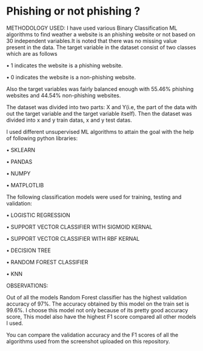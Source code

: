# Phishing or not phishing ?

METHODOLOGY USED:
I have used various Binary Classification ML algorithms to find weather a website is an phishing website or not based on 30 independent variables.It is noted that there was no missing value present in the data. The target variable in the dataset consist of two classes which are as follows

• 1 indicates the website is a phishing website.

• 0 indicates the website is a non-phishing website.

Also the target variables was fairly balanced enough with 55.46% phishing websites and 44.54% non-phishing websites.

The dataset was divided into two parts: X and Y(i.e, the part of the data with out the target variable and the target variable itself).
Then the dataset was divided into x and y train datas, x and y test datas.


I used different unsupervised ML algorithms to attain the goal with the help of following python libraries:

• SKLEARN

• PANDAS

• NUMPY

• MATPLOTLIB

The following classification models were used for training, testing and validation:

• LOGISTIC REGRESSION

• SUPPORT VECTOR CLASSIFIER WITH SIGMOID KERNAL

• SUPPORT VECTOR CLASSIFIER WITH RBF KERNAL

• DECISION TREE

• RANDOM FOREST CLASSIFIER

• KNN

OBSERVATIONS:

Out of all the models Random Forest classifier has the highest validation accuracy of 97%. The accuracy obtained by this model on the train set is 99.6%. I choose this model not only because of its pretty good accuracy score, This model also have the highest F1 score compared all other models I used.

You can compare the validation accuracy and the F1 scores of all the algorithms used from the screenshot uploaded on this repository.







